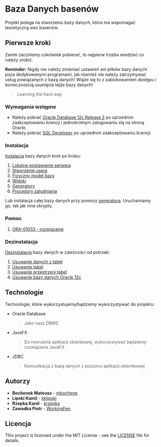 # Baza Danych basenów
Projekt polega na stworzeniu bazy danych, która ma wspomagać teoretyczną sieć basenów.

## Pierwsze kroki
Zanim zaczniemy cokolwiek pobierać, to najpierw trzeba wiedzieć co należy zrobić.

**Reminder:** Nigdy nie należy zmieniać ustawień ani plików bazy danych poza dedykowanymi programami, jak również nie należy zatrzymywać usług powiązanych z bazą danych! Wiąże się to z zablokowaniem dostępu i koniecznością usunięcia tejże bazy danych!
> Learning the hard way

### Wymagania wstępne
- Należy pobrać [Oracle Database 12c Release 2](https://www.oracle.com/technetwork/database/enterprise-edition/downloads/index.html) po uprzednim zaakceptowaniu licencji i jednokrotnym zalogowaniu się na stronę Oracle.
- Należy pobrać [SQL Developer](https://www.oracle.com/technetwork/developer-tools/sql-developer/downloads/index.html) po uprzednim zaakceptowaniu licencji

### Instalacja
[Instalacja](https://github.com/WorkingFen/BDProject/blob/master/INSTALL.md) bazy danych krok po kroku:
1. [Lokalne postawienie serwera](https://github.com/WorkingFen/BDProject/blob/master/INSTALL.md#postawienie-serwera-lokalnie)
2. [Stworzenie usera](https://github.com/WorkingFen/BDProject/blob/master/INSTALL.md#tworzenie-nowego-usera-dla-oracle-12c-i-sql-developera)
3. [Fizyczny model bazy](https://github.com/WorkingFen/BDProject/blob/master/INSTALL.md#utworzenie-tabel-dla-sieci-basen%C3%B3w-w-bazie-danych)
4. [Widoki](https://github.com/WorkingFen/BDProject/blob/master/INSTALL.md#generacja-widok%C3%B3w)
5. [Generatory](https://github.com/WorkingFen/BDProject/blob/master/INSTALL.md#utworzenie-tabel-do-generatora-w-bazie-danych)
6. [Procedury zaludniania](https://github.com/WorkingFen/BDProject/blob/master/INSTALL.md#generacja-danych)

Lub instalacja całej bazy danych przy pomocy [generatora](https://github.com/WorkingFen/BDProject/blob/master/Generator/Generate.sql). Uruchamiamy go, tak jak inne skrypty.

### Pomoc
1. [ORA-01033 - rozwiązanie](https://github.com/WorkingFen/BDProject/blob/master/HELP.md#ora-01033)

### Dezinstalacja
[Dezinstalacja](https://github.com/WorkingFen/BDProject/blob/master/UNINSTALL.md) bazy danych w zależności od potrzeb:
1. [Usuwanie danych z tabel](https://github.com/WorkingFen/BDProject/blob/master/UNINSTALL.md#usuwanie-danych-z-tabel)
2. [Usuwanie tabel](https://github.com/WorkingFen/BDProject/blob/master/UNINSTALL.md#usuwanie-tabel)
3. [Usuwanie przestrzeni tabel](https://github.com/WorkingFen/BDProject/blob/master/UNINSTALL.md#usuwanie-przestrzeni-tabel)
4. [Usuwanie bazy danych Oracle 12c](https://github.com/WorkingFen/BDProject/blob/master/UNINSTALL.md#usuwanie-bazy-danych-oracle-12c)

## Technologie
Technologie, które wykorzystujemy/będziemy wykorzystywać do projektu:
- Oracle Database 
  > Jako nasz DBMS
- JavaFX
  > Do tworzenia aplikacji okienkowej, wykorzystywać będziemy rozwiązania JavaFX
- JDBC
  > Komunikacja z bazą danych z poziomu aplikacji okientkowej

## Autorzy
- **Bochenek Mateusz** - [mbochene](https://github.com/mbochene)
- **Lipski Kamil** - [kklipski](https://github.com/kklipski)
- **Rzepka Karol** - [krzepka](https://github.com/krzepka)
- **Zawadka Piotr** - [WorkingFen](https://github.com/WorkingFen)

## Licencja
This project is licensed under the MIT License - see the [LICENSE](LICENSE) file for details.
